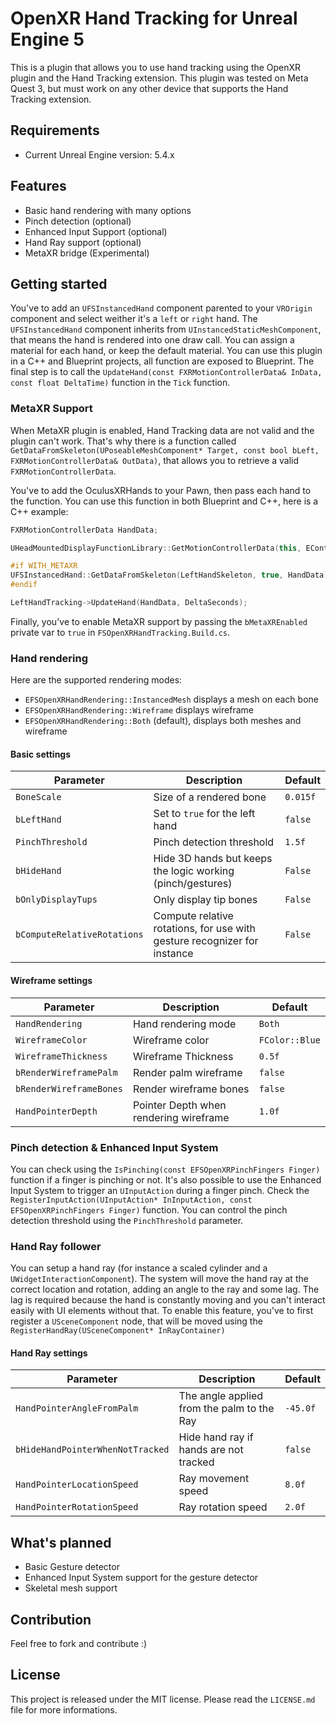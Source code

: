 # OpenXR Hand Tracking for Unreal Engine 5

This is a plugin that allows you to use hand tracking using the OpenXR plugin and the Hand Tracking extension.
This plugin was tested on Meta Quest 3, but must work on any other device that supports the Hand Tracking extension.

## Requirements
- Current Unreal Engine version: 5.4.x

## Features
- Basic hand rendering with many options
- Pinch detection (optional)
- Enhanced Input Support (optional)
- Hand Ray support (optional)
- MetaXR bridge (Experimental)

## Getting started
You've to add an `UFSInstancedHand` component parented to your `VROrigin` component and select weither it's a `left` or `right` hand. The `UFSInstancedHand` component inherits from `UInstancedStaticMeshComponent`, that means the hand is rendered into one draw call. You can assign a material for each hand, or keep the default material. You can use this plugin in a C++ and Blueprint projects, all function are exposed to Blueprint.
The final step is to call the `UpdateHand(const FXRMotionControllerData& InData, const float DeltaTime)` function in the `Tick` function. 

### MetaXR Support
When MetaXR plugin is enabled, Hand Tracking data are not valid and the plugin can't work. That's why there is a function called `GetDataFromSkeleton(UPoseableMeshComponent* Target, const bool bLeft, FXRMotionControllerData& OutData)`, that allows you to retrieve a valid `FXRMotionControllerData`.

You've to add the OculusXRHands to your Pawn, then pass each hand to the function. You can use this function in both Blueprint and C++, here is a C++ example:

```cpp
FXRMotionControllerData HandData;

UHeadMountedDisplayFunctionLibrary::GetMotionControllerData(this, EControllerHand::Left, HandData);

#if WITH_METAXR
UFSInstancedHand::GetDataFromSkeleton(LeftHandSkeleton, true, HandData);
#endif

LeftHandTracking->UpdateHand(HandData, DeltaSeconds);
```

Finally, you've to enable MetaXR support by passing the `bMetaXREnabled` private var to `true` in `FSOpenXRHandTracking.Build.cs`.

### Hand rendering
 Here are the supported rendering modes:
- `EFSOpenXRHandRendering::InstancedMesh` displays a mesh on each bone
- `EFSOpenXRHandRendering::Wireframe` displays wireframe
- `EFSOpenXRHandRendering::Both` (default), displays both meshes and wireframe

#### Basic settings
| Parameter | Description | Default |
|-----------|-------------|---------|
| `BoneScale` | Size of a rendered bone | `0.015f` |
| `bLeftHand` | Set to `true` for the left hand | `false` |
| `PinchThreshold` | Pinch detection threshold | `1.5f` |
| `bHideHand` | Hide 3D hands but keeps the logic working (pinch/gestures) | `False` |
| `bOnlyDisplayTups` | Only display tip bones | `False` |
| `bComputeRelativeRotations` | Compute relative rotations, for use with gesture recognizer for instance | `False` |

#### Wireframe settings
| Parameter | Description | Default |
|-----------|-------------|---------|
| `HandRendering` | Hand rendering mode | `Both` |
| `WireframeColor` | Wireframe color | `FColor::Blue` |
| `WireframeThickness` | Wireframe Thickness | `0.5f ` |
| `bRenderWireframePalm` | Render palm wireframe | `false` |
| `bRenderWireframeBones` | Render wireframe bones | `false` |
| `HandPointerDepth` | Pointer Depth when rendering wireframe | `1.0f` |

### Pinch detection & Enhanced Input System
You can check using the `IsPinching(const EFSOpenXRPinchFingers Finger)` function if a finger is pinching or not.
It's also possible to use the Enhanced Input System to trigger an `UInputAction` during a finger pinch. Check the `RegisterInputAction(UInputAction* InInputAction, const EFSOpenXRPinchFingers Finger)` function. You can control the pinch detection threshold using the `PinchThreshold` parameter.

### Hand Ray follower
You can setup a hand ray (for instance a scaled cylinder and a `UWidgetInteractionComponent`). The system will move the hand ray at the correct location and rotation, adding an angle to the ray and some lag. The lag is required because the hand is constantly moving and you can't interact easily with UI elements without that. To enable this feature, you've to first register a `USceneComponent` node, that will be moved using the `RegisterHandRay(USceneComponent* InRayContainer)`

#### Hand Ray settings
| Parameter | Description | Default |
|-----------|-------------|---------|
| `HandPointerAngleFromPalm` | The angle applied from the palm to the Ray | `-45.0f` |
| `bHideHandPointerWhenNotTracked` | Hide hand ray if hands are not tracked | `false` |
| `HandPointerLocationSpeed` | Ray movement speed | `8.0f` |
| `HandPointerRotationSpeed` | Ray rotation speed | `2.0f` |

## What's planned
- Basic Gesture detector
- Enhanced Input System support for the gesture detector
- Skeletal mesh support

## Contribution
Feel free to fork and contribute :)

## License
This project is released under the MIT license. Please read the `LICENSE.md` file for more informations.
